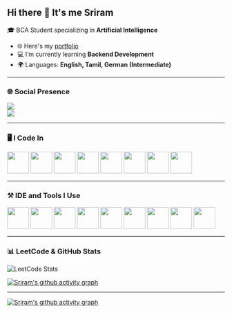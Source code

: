 ## Hi there 👋 It's me Sriram  

🎓 BCA Student specializing in **Artificial Intelligence**  
- 🌐 Here's my [portfolio](https://sriram-portfolio-08.lovable.app/)  
- 💻 I’m currently learning **Backend Development**  
- 🌍 Languages: **English, Tamil, German (Intermediate)**  

---

### 🌐 Social Presence  
[<img src="https://img.shields.io/badge/LinkedIn-0077B5?style=for-the-badge&logo=linkedin&logoColor=white" />](https://www.linkedin.com/in/sriram-y-2246192b1?lipi=urn%3Ali%3Apage%3Ad_flagship3_profile_view_base_contact_details%3Bh6dEW%2BJCTtueRPQ3OSEAVA%3D%3D)  
[<img src="https://img.shields.io/badge/Instagram-d62976?style=for-the-badge&logo=instagram&logoColor=white" />](https://www.instagram.com/ram_._s?igsh=MWQ1dGV0MGs4ZXYzeA%3D%3D&utm_source=qr)  

---

### 🖥️ I Code In  
<p>
<img height="50" width="50" src="https://img.icons8.com/color/48/000000/python.png"/>  
<img height="50" width="50" src="https://img.icons8.com/color/48/000000/java-coffee-cup-logo.png"/>  
<img height="50" width="50" src="https://img.icons8.com/color/48/000000/html-5.png"/>  
<img height="50" width="50" src="https://img.icons8.com/color/48/000000/bootstrap.png"/>  
<img height="50" width="50" src="https://img.icons8.com/color/48/000000/mysql-logo.png"/>  
<img height="50" width="50" src="https://img.icons8.com/color/48/000000/spring-logo.png"/>  
<img height="50" width="50" src="https://img.icons8.com/fluency/48/000000/handlebar-mustache.png"/>  
<img height="50" width="50" src="https://img.icons8.com/color/48/null/graphql.png"/>  
</p>

---

### ⚒️ IDE and Tools I Use  
<p>
<img height="50" width="50" src="https://img.icons8.com/color/48/000000/visual-studio-code-2019.png"/>  
<img height="50" width="50" src="https://img.icons8.com/color/48/000000/pycharm.png"/>  
<img height="50" width="50" src="https://img.icons8.com/color/50/000000/git.png"/>  
<img height="50" width="50" src="https://img.icons8.com/dusk/64/000000/anaconda.png"/>  
<img height="50" width="50" src="https://img.icons8.com/officel/480/null/java-eclipse.png"/>  
<img height="50" width="50" src="https://img.icons8.com/color/480/null/notion--v1.png"/>  
<img height="50" width="50" src="https://img.icons8.com/color/48/000000/figma--v1.png"/>  
<img height="50" src="https://img.shields.io/badge/Netlify-00C7B7?style=for-the-badge&logo=netlify&logoColor=white"/>  
<img height="50" src="https://img.shields.io/badge/Adobe%20XD-FF61F6?style=for-the-badge&logo=Adobe%20XD&logoColor=white"/>  
</p>

---

### 📊 LeetCode & GitHub Stats  

![LeetCode Stats](https://leetcard.jacoblin.cool/Sriram042005?theme=dark&font=Nanum%20Myeongjo&ext=heatmap&site=cn)  

[![Sriram's github activity graph](https://github-readme-activity-graph.vercel.app/graph?username=Sriram042005&bg_color=293036&color=ffffff&line=9ecbff&point=f97583&area=true&hide_border=true)](https://github.com/ashutosh00710/github-readme-activity-graph)  

---


[![Sriram's github activity graph](https://github-readme-activity-graph.vercel.app/graph?username=Sriram042005&bg_color=293036&color=ffffff&line=9ecbff&point=f97583&area=true&hide_border=true)](https://github.com/ashutosh00710/github-readme-activity-graph)
